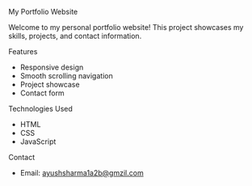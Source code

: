 My Portfolio Website

Welcome to my personal portfolio website! This project showcases my skills, projects, and contact information.

Features
- Responsive design
- Smooth scrolling navigation
- Project showcase
- Contact form

Technologies Used
- HTML
- CSS
- JavaScript

Contact
- Email: ayushsharma1a2b@gmzil.com
